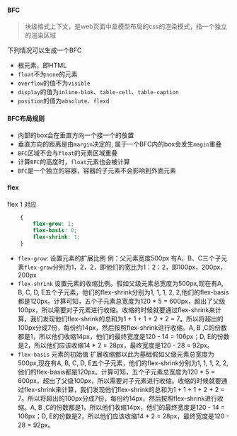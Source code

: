 #### BFC
> 块级格式上下文，是web页面中盒模型布局的css的渲染模式，指一个独立的渲染区域

下列情况可以生成一个BFC

+ 根元素，即HTML
+ `float`不为`none`的元素
+ `overflow`的值不为`visible`
+ `display`的值为`inline-blok`、`table-cell`、`table-caption`
+ `position`的值为`absolute`、`flexd`

#### BFC布局规则
+ 内部的box会在垂直方向一个接一个的放置
+ 垂直方向的距离是由`margin`决定的, 属于一个BFC内的box会发生`magin`重叠
+ `BFC`区域不会与`float`的元素区域重叠
+ 计算`BFC`的高度时，`float`元素也会被计算
+ `BFC`是一个独立的容器，容器的子元素不会影响到外面元素

#### flex
flex 1 对应
```css
    {
        flex-grow: 1;
        flex-basis: 0;
        flex-shrink: 1;
    }
```
+ `flex-grow`: 设置元素的扩展比例 例：父元素宽度500px 有A、B、C三个子元素`flex-grow`分别为1，2，2，即他们的宽比为1：2：2，即100px，200px，200px
+ `flex-shrink` 设置元素的收缩比例。假如父级元素总宽度为500px,现在有A, B, C, D, E五个子元素，他们的flex-shrink分别为1, 1, 1, 2, 2,他们的flex-basis都是120px。计算可知，五个子元素总宽度为120 * 5 = 600px，超出了父级100px，所以需要对子元素进行收缩。收缩的时候就要通过flex-shrink来计算，我们发现他们flex-shrink的总和为1 + 1 + 1 + 2 + 2 = 7。所以将超出的100px分成7份，每份约14px，然后按照flex-shrink进行收缩。A, B ,C的份数都是1，所以他们收缩14px，他们的最终宽度是120 - 14 = 106px；D, E的份数是2，所以他们应该收缩14 * 2 = 28px，最终宽度是120 - 28 = 92px。
+ `flex-basis` 元素的初始值 扩展收缩都以此为基础假如父级元素总宽度为500px,现在有A, B, C, D, E五个子元素，他们的flex-shrink分别为1, 1, 1, 2, 2,他们的flex-basis都是120px。计算可知，五个子元素总宽度为120 * 5 = 600px，超出了父级100px，所以需要对子元素进行收缩。收缩的时候就要通过flex-shrink来计算，我们发现他们flex-shrink的总和为1 + 1 + 1 + 2 + 2 = 7。所以将超出的100px分成7份，每份约14px，然后按照flex-shrink进行收缩。A, B ,C的份数都是1，所以他们收缩14px，他们的最终宽度是120 - 14 = 106px；D, E的份数是2，所以他们应该收缩14 * 2 = 28px，最终宽度是120 - 28 = 92px。

